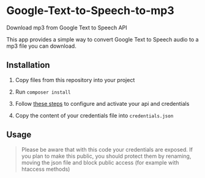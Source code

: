 # Google-Text-to-Speech-to-mp3
Download mp3 from Google Text to Speech API

This app provides a simple way to convert Google Text to Speech audio to a mp3 file you can download.

## Installation

1. Copy files from this repository into your project

2. Run `composer install`

3. Follow [these steps](https://cloud.google.com/text-to-speech/docs/quickstart-client-libraries) to configure and activate your api and credentials

4. Copy the content of your credentials file into `credentials.json`

## Usage 

> Please be aware that with this code your credentials are exposed. If you plan to make this public, you should protect them by renaming, moving the json file and block public access (for example with htaccess methods)
